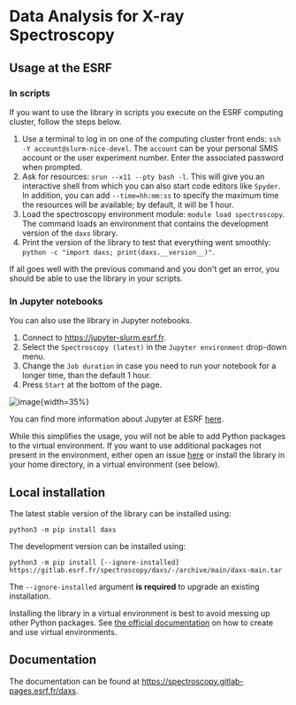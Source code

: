 # Data Analysis for X-ray Spectroscopy

## Usage at the ESRF

### In scripts

If you want to use the library in scripts you execute on the ESRF computing cluster, follow the steps below.

1. Use a terminal to log in on one of the computing cluster front ends: `ssh -Y account@slurm-nice-devel`. The `account` can be your personal SMIS account or the user experiment number. Enter the associated password when prompted.
2. Ask for resources: `srun --x11 --pty bash -l`. This will give you an interactive shell from which you can also start code editors like `Spyder`. In addition, you can add `--time=hh:mm:ss` to specify the maximum time the resources will be available; by default, it will be 1 hour.
3. Load the spectroscopy environment module: `module load spectroscopy`. The command loads an environment that contains the development version of the `daxs` library.
4. Print the version of the library to test that everything went smoothly: `python -c "import daxs; print(daxs.__version__)"`.

If all goes well with the previous command and you don't get an error, you should be able to use the library in your scripts.

### In Jupyter notebooks

You can also use the library in Jupyter notebooks.

1. Connect to <https://jupyter-slurm.esrf.fr>.
2. Select the `Spectroscopy (latest)` in the `Jupyter environment` drop-down menu.
3. Change the `Job duration` in case you need to run your notebook for a longer time, than the default 1 hour.
4. Press `Start` at the bottom of the page.

![image](https://gitlab.esrf.fr/spectroscopy/daxs/-/raw/main/doc/images/jupyter-slurm.png){width=35%}

You can find more information about Jupyter at ESRF [here](https://confluence.esrf.fr/display/DAUWK/Jupyter+@+ESRF).

While this simplifies the usage, you will not be able to add Python packages to the virtual environment. If you want to use additional packages not present in the environment, either open an issue [here](https://gitlab.esrf.fr/apptainer/spectroscopy/-/issues) or install the library in your home directory, in a virtual environment (see below).

## Local installation

The latest stable version of the library can be installed using:

`python3 -m pip install daxs`

The development version can be installed using:

`python3 -m pip install [--ignore-installed] https://gitlab.esrf.fr/spectroscopy/daxs/-/archive/main/daxs-main.tar`

The `--ignore-installed` argument **is required** to upgrade an existing installation.

Installing the library in a virtual environment is best to avoid messing up other Python packages. See [the official documentation](https://docs.python.org/3/tutorial/venv.html) on how to create and use virtual environments.

## Documentation

The documentation can be found at <https://spectroscopy.gitlab-pages.esrf.fr/daxs>.
